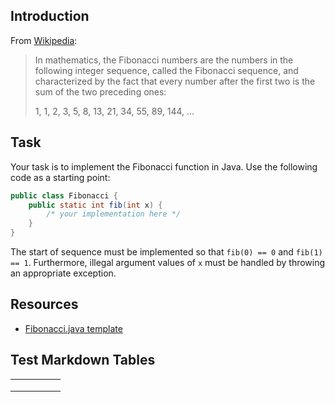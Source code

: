 ## Introduction

From [Wikipedia][wiki]:

> In mathematics, the Fibonacci numbers are the numbers in the following integer sequence, called
> the Fibonacci sequence, and characterized by the fact that every number after the first two is
> the sum of the two preceding ones:
>
> 1, 1, 2, 3, 5, 8, 13, 21, 34, 55, 89, 144, ...

[wiki]: https://en.wikipedia.org/wiki/Fibonacci_number


## Task

Your task is to implement the Fibonacci function in Java. Use the following code as a starting
point:

```java
public class Fibonacci {
    public static int fib(int x) {
        /* your implementation here */
    }
}
```

The start of sequence must be implemented so that `fib(0) == 0` and `fib(1) == 1`. Furthermore,
illegal argument values of `x` must be handled by throwing an appropriate exception.


## Resources

- [Fibonacci.java template](attachments/Fibonacci.java)

## Test Markdown Tables

|   |   |   |   |   |
|---|---|---|---|---|
|   |   |   |   |   |
|   |   |   |   |   |
|   |   |   |   |   |
